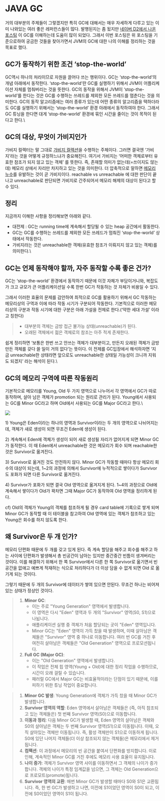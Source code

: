 # JAVA GC

거의 대부분의 주제들이 그렇겠지만 특히 GC에 대해서는 매우 자세하게 다루고 있는 이미 나와있는 여러 좋은 레퍼런스들이 많다. 발행된지는 좀 됬지만 [네이버 D2에서 나온 포스팅](https://d2.naver.com/helloworld/1329) 이 GC를 이해하는데 도움이 많이 되었다. 그래서 이번 포스팅은 위 포스팅을 기준으로하여 궁금한 것들을 찾아가면서 JVM의 GC에 대한 나의 이해를 정리하는 것을 목표로 했다.

## GC가 동작하기 위한 조건 ‘stop-the-world’ <a href="#gc-stop-the-world" id="gc-stop-the-world"></a>

GC역시 하나의 처리이므로 자원을 끌어다 쓰는 행위이다. GC는 ‘stop-the-world’의 개념 아래에서 동작한다. ‘stop-the-world’란 GC를 실행하기 위해서 JVM이 어플리케이션 자체를 멈춰버리는 것을 뜻한다. GC의 동작을 위해서 JVM이 ‘stop-the-world’를 한다는 것은 GC를 수행하는 쓰레드를 제외한 모든 쓰레드를 멈춘다는 것을 의미한다. GC의 동작 알고리즘에는 여러 종류가 있는데 어떤 종류의 알고리즘을 택하더라도 GC를 실행하기 위해서는 ‘stop-the-world’ 환경 아래에서 동작하여야 한다. 그래서 GC 튜닝을 한다면 대게 ‘stop-the-world’ 환경에 묶인 시간을 줄이는 것이 목적이 된다고 한다.\


## GC의 대상, 무엇이 가비지인가 <a href="#gc" id="gc"></a>

가비지 컬렉터는 말 그대로 [가비지 컬렉션](https://ko.wikipedia.org/wiki/%EC%93%B0%EB%A0%88%EA%B8%B0\_%EC%88%98%EC%A7%91\_\(%EC%BB%B4%ED%93%A8%ED%84%B0\_%EA%B3%BC%ED%95%99\))을 수행하는 주체이다. 그러면 결국엔 ‘가비지’라는 것을 어떻게 규정하느냐가 중요해진다. 여기서 가비지는 ‘어떠한 객체로부터 유효한 참조가 되지 않고 있는 객체’ 를 뜻한다. 즉, 존재할 의미가 없는데(=쓰이지도 않는데) 메모리 상에서 자리만 차지하고 있는 것을 의미한다. 더 압축적으로 말하면 [메모리 누수](https://ko.wikipedia.org/wiki/%EB%A9%94%EB%AA%A8%EB%A6%AC\_%EB%88%84%EC%88%98)를 유발하는 것이 곧 가비지이다. reachable vs unreachable 에 대한 판단이 끝나고 unreachable로 판단되면 가비지로 간주되어서 메모리 해제의 대상이 된다고 할 수 있다.



## 정리 <a href="#undefined" id="undefined"></a>

지금까지 이해한 사항을 정리해보면 아래와 같다.

* 대전제 : GC는 running time에 계속해서 할당될 수 있는 heap 공간에서 활동한다.
* GC는 GC를 수행하는 쓰레드를 제외한 모든 쓰레드가 멈춰진 ‘stop-the-world’ 상태에서 작동한다.
* 가비지라는 것은 unreachable한 객체(유효한 참조가 이뤄지지 않고 있는 객체)를 의미한다.\


## GC는 언제 동작해야 할까, 자주 동작할 수록 좋은 건가? <a href="#gc" id="gc"></a>

GC는 ‘stop-the-world’ 환경에서 동작하기 때문에 이것 자체가 부담이거니와, 복잡도가 크고 규모가 큰 어플리케이션일 수록 한번 GC가 작동하는 것 자체가 비용일 수 있다.

그래서 이러한 효율의 문제를 감안하여 최적으로 GC를 활용하기 위해서 GC 작동하는 메모리상의 구역과 이에 따라 작동 시기가 구분되어 작동한다. 기본적으로 이러한 메모리상의 구분과 작동 시기에 대한 구분은 아래 가설을 전제로 한다.(‘약한 세대 가설’ 이라고 칭한다)

> * 대부분의 객체는 금방 접근 불가능 상태(unreachable)가 된다.
> * 오래된 객체에서 젊은 객체로의 참조는 아주 적게 존재한다.

쉽게 정리하면 ‘보통은 한번 쓰고 안쓰는 객체가 대부분이고, 만든지 오래된 객체가 금방 만든 객체를 갖다 쓸 일이 거의 없다’는 뜻이다. 이 전제를 GC입장에서 해석하자면 ‘지금 unreachable한 상태라면 앞으로도 unreachable한 상태일 가능성이 크니까 지워도 되겠지’ 라는 해석이 된다.\


## GC의 메모리 구역에 따른 작동원리 <a href="#gc" id="gc"></a>

기본적으로 메모리를 Young, Old 두 가지 영역으로 나누어서 각 영역에서 GC가 따로 동작하며, 살아 남은 객체가 promotion 되는 원리로 관리가 된다. Young에서 사용되는 GC를 Minor GC라고 하며 Old에서 사용되는 GC를 Major GC라고 한다.\


![](https://fistkim101.github.io/images/gc-area.jpeg)

1\) Young은 Eden이라는 하나의 영역과 Survivor이라는 두 개의 영역으로 나뉘어지는데, 객체가 새로 생성이 되면 무조건 Eden에 생성이 된다.

2\) 계속해서 Eden에 객체가 생성이 되어 새로 생성될 자리가 없어지게 되면 Minor GC가 동작한다. 이 때 Eden에서 unreachable한 것은 메모리가 회수 되며 reachable한 것은 Survivor로 옮겨진다.

3\) Survivor로 옮겨진 것도 안전하지 않다. Minor GC가 작동할 때마다 항상 메모리 회수의 대상이 되는데, 1\~2의 과정에 의해서 Survivor에 누적적으로 쌓이다가 Survivor도 포화가 되면 다른 Survivor로 옮겨진다.

4\) Survivor가 포화가 되면 결국 Old 영역으로 옮겨지게 된다. 1\~4의 과정으로 Old에 계속해서 쌓이다가 Old가 꽉차면 그때 Major GC가 동작하여 Old 영역을 정리하게 된다.

cf) Old의 객체가 Young의 객체를 참조하게 될 경우 card table에 기록으로 쌓게 되며 Minor GC가 동작할 때 이 테이블을 참고하여 Old 영역에 있는 객체가 참조하고 있는 Young은 회수를 하지 않도록 한다.

## 왜 Survivor은 두 개 인가? <a href="#survivor" id="survivor"></a>

메모리 단편화 때문에 두 개를 갖고 있게 된다. 즉 계속 할당을 해주고 회수를 해주고 하는 사이에 단편화가 발생해서 총 빈공간이 남아는 있지만 중간중간 빈틈이 생겨버리는 것이다. 이를 해결하기 위해서 한 쪽 Survivor에서 다른 한 쪽 Survivor로 옮기면서 빈공간을 없애고 예쁘게 적재하는 식으로 처리하다가 더 이상 담을 수 없게 되면 Old 로 옮기게 되는 것이다.

그렇기 때문에 두 개의 Survivor에 데이터가 쌓여 있으면 안된다. 무조건 하나는 비어져 있는 상태가 정상인 것이다.



> 1. **Minor GC**:
>    * 이는 주로 "Young Generation" 영역에서 발생합니다.
>    * 이 영역은 다시 "Eden" 영역과 두 개의 "Survivor" 영역(S0, S1)으로 나뉩니다.
>    * 애플리케이션 실행 중 객체가 처음 할당되는 곳이 "Eden" 영역입니다.
>    * Minor GC는 "Eden" 영역이 가득 찼을 때 발생하며, 이때 살아남은 객체들은 "Survivor" 영역 중 하나로 이동합니다. 여러 번 GC를 거친 후 여전히 살아남은 객체들은 "Old Generation" 영역으로 프로모션됩니다.
> 2. **Full GC (Major GC)**:
>    * 이는 "Old Generation" 영역에서 발생합니다.
>    * 이 작업은 전체 힙 영역(Young + Old)에 대한 정리 작업을 수행하므로, 시간이 오래 걸릴 수 있습니다.
>    * 패러럴 GC에서 Major GC는 비효율적이라는 단점이 있기 때문에, 이를 피하기 위한 튜닝 작업이 중요합니다.

> 1. **Minor GC 발생**: Young Generation에 객체가 가득 찼을 때 Minor GC가 발생합니다.
> 2. **Survivor 영역의 역할**: Eden 영역에서 살아남은 객체들은 (즉, 아직 참조되고 있는 객체들은) 첫 번째 Survivor 영역(S0)으로 이동합니다.
> 3. **이동과 정리**: 다음 Minor GC가 발생할 때, Eden 영역의 살아남은 객체와 S0의 살아남은 객체는 두 번째 Survivor 영역(S1)으로 이동됩니다. 이때, 오직 살아있는 객체만 이동됩니다. 즉, 활성 객체만이 S1으로 이동하게 됩니다. S0에 있던 나머지 객체들(더 이상 참조되지 않는 객체들)은 메모리에서 제거됩니다.
> 4. **컴팩션**: 이 과정에서 메모리의 빈 공간을 붙여서 단편화를 방지합니다. 이로 인해, 계속적인 Minor GC를 거친 후에도 메모리 사용 효율이 유지됩니다.
> 5. **나이 증가**: 객체가 Survivor 영역 사이를 이동하면서 그 객체의 나이가 증가합니다. 객체의 나이가 특정 임계값을 넘으면, 그 객체는 Old Generation으로 프로모트(promote)됩니다.
> 6. **Survivor 영역의 교환**: 매번 Minor GC가 발생할 때마다 S0와 S1은 교환됩니다. 즉, 한 번 GC가 발생하고 나면, 이전에 S1이었던 영역이 S0이 되고, 이전에 S0이었던 영역이 S1이 됩니다.
